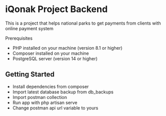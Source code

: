 <h1>iQonak Project Backend</h1>

<p>This is a project that helps national parks to get payments from clients with online payment system</p>

<p>Prerequisites</p>
<ul>
<li>PHP installed on your machine (version 8.1 or higher)</li>
<li>Composer installed on your machine</li>
<li>PostgreSQL server (version 14 or higher)</li>
</ul>

<h2>Getting Started</h2>
<ul>
<li>Install dependencies from composer</li>
<li>Import latest database backup from db_backups</li>
<li>Import postman collection</li>
<li>Run app with php artisan serve</li>
<li>Change postman api url variable to yours</li>
</ul>
